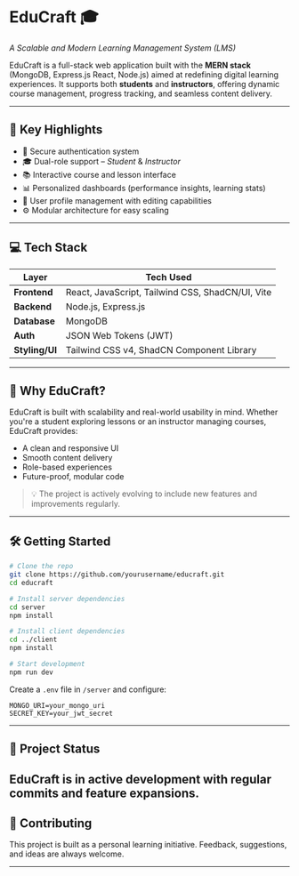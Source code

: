 # EduCraft 🎓

*A Scalable and Modern Learning Management System (LMS)*

EduCraft is a full-stack web application built with the **MERN stack** (MongoDB, Express.js React, Node.js) aimed at redefining digital learning experiences. It supports both **students** and **instructors**, offering dynamic course management, progress tracking, and seamless content delivery.

---

## 🚀 Key Highlights

* 🔐 Secure authentication system
* 🎓 Dual-role support – *Student* & *Instructor*
* 📚 Interactive course and lesson interface
* 📊 Personalized dashboards (performance insights, learning stats)
* 🧾 User profile management with editing capabilities
* ⚙️ Modular architecture for easy scaling

---

## 💻 Tech Stack

| Layer          | Tech Used                                        |
| -------------- | ------------------------------------------------ |
| **Frontend**   | React, JavaScript, Tailwind CSS, ShadCN/UI, Vite |
| **Backend**    | Node.js, Express.js                              |
| **Database**   | MongoDB                                          |
| **Auth**       | JSON Web Tokens (JWT)                            |
| **Styling/UI** | Tailwind CSS v4, ShadCN Component Library        |

---

## 🧠 Why EduCraft?

EduCraft is built with scalability and real-world usability in mind. Whether you're a student exploring lessons or an instructor managing courses, EduCraft provides:

* A clean and responsive UI
* Smooth content delivery
* Role-based experiences
* Future-proof, modular code

> 💡 The project is actively evolving to include new features and improvements regularly.

---

## 🛠️ Getting Started

```bash
# Clone the repo
git clone https://github.com/yourusername/educraft.git
cd educraft

# Install server dependencies
cd server
npm install

# Install client dependencies
cd ../client
npm install

# Start development
npm run dev
```

Create a `.env` file in `/server` and configure:

```
MONGO_URI=your_mongo_uri
SECRET_KEY=your_jwt_secret
```

---

## 📅 Project Status

EduCraft is in active development with regular commits and feature expansions.
---


## 🤝 Contributing

This project is built as a personal learning initiative. Feedback, suggestions, and ideas are always welcome.

---

